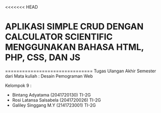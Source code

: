 <<<<<<< HEAD
#  APLIKASI SIMPLE CRUD DENGAN CALCULATOR SCIENTIFIC MENGGUNAKAN BAHASA HTML, PHP, CSS, DAN JS
===============================
Tugas Ulangan Akhir Semester dari Mata kuliah :
Desain Pemograman Web

Kelompok 9 : 
- Bintang Adyatama (2041720130) TI-2G
- Rosi  Latansa Salsabela (2041720026) TI-2G
- Galiley Singgang M.Y (2141723001) TI-2G
